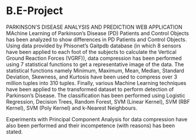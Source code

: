 # B.E-Project
PARKINSON’S DISEASE ANALYSIS AND  PREDICTION WEB APPLICATION
MAchine Learning of Parkinson’s Disease (PD) Patients and Control Objects has been analyzed to show differences in PD Patients and Control Objects. Using data provided by Phisonet’s Gaitpdb database (in which 8 sensors have been applied to each foot of the subjects to calculate the Vertical Ground Reaction Forces (VGRF)), data compression has been performed using 7 statistical functions to get a representative image of the data. The statistical functions namely Minimum, Maximum, Mean, Median, Standard Deviation, Skewness, and Kurtosis have been used to compress over 3 million tuples into 310 tuples. Finally, various Machine Learning techniques have been applied to the transformed dataset to perform detection of Parkinson’s Disease. The classification has been performed using Logistic Regression, Decision Trees, Random Forest, SVM (Linear Kernel), SVM (RBF Kernel), SVM (Poly Kernel) and k-Nearest Neighbours.

Experiments with Principal Component Analysis for data compression have also been performed and their incompetence (with reasons) has been stated.
